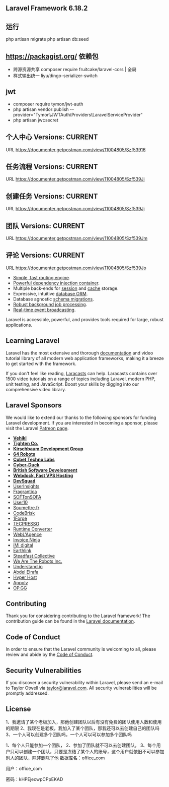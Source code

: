 ## Laravel Framework 6.18.2
## 运行
php artisan migrate 
php artisan db:seed

## https://packagist.org/ 依赖包
- 跨源资源共享 composer require fruitcake/laravel-cors  | 全局
- 样式输出统一 liyu/dingo-serializer-switch
## jwt 
- composer require tymon/jwt-auth
- php artisan vendor:publish --provider="Tymon\JWTAuth\Providers\LaravelServiceProvider"
- php artisan jwt:secret




## 个人中心 Versions: CURRENT
URL
https://documenter.getpostman.com/view/11004805/Szf53916


## 任务流程 Versions: CURRENT
URL
https://documenter.getpostman.com/view/11004805/Szf539Ji


## 创建任务 Versions: CURRENT
URL
https://documenter.getpostman.com/view/11004805/Szf539Jj


## 团队 Versions: CURRENT
URL
https://documenter.getpostman.com/view/11004805/Szf539Jm

## 评论 Versions: CURRENT
URL
https://documenter.getpostman.com/view/11004805/Szf539Jo

- [Simple, fast routing engine](https://laravel.com/docs/routing).
- [Powerful dependency injection container](https://laravel.com/docs/container).
- Multiple back-ends for [session](https://laravel.com/docs/session) and [cache](https://laravel.com/docs/cache) storage.
- Expressive, intuitive [database ORM](https://laravel.com/docs/eloquent).
- Database agnostic [schema migrations](https://laravel.com/docs/migrations).
- [Robust background job processing](https://laravel.com/docs/queues).
- [Real-time event broadcasting](https://laravel.com/docs/broadcasting).

Laravel is accessible, powerful, and provides tools required for large, robust applications.

## Learning Laravel

Laravel has the most extensive and thorough [documentation](https://laravel.com/docs) and video tutorial library of all modern web application frameworks, making it a breeze to get started with the framework.

If you don't feel like reading, [Laracasts](https://laracasts.com) can help. Laracasts contains over 1500 video tutorials on a range of topics including Laravel, modern PHP, unit testing, and JavaScript. Boost your skills by digging into our comprehensive video library.

## Laravel Sponsors

We would like to extend our thanks to the following sponsors for funding Laravel development. If you are interested in becoming a sponsor, please visit the Laravel [Patreon page](https://patreon.com/taylorotwell).

- **[Vehikl](https://vehikl.com/)**
- **[Tighten Co.](https://tighten.co)**
- **[Kirschbaum Development Group](https://kirschbaumdevelopment.com)**
- **[64 Robots](https://64robots.com)**
- **[Cubet Techno Labs](https://cubettech.com)**
- **[Cyber-Duck](https://cyber-duck.co.uk)**
- **[British Software Development](https://www.britishsoftware.co)**
- **[Webdock, Fast VPS Hosting](https://www.webdock.io/en)**
- **[DevSquad](https://devsquad.com)**
- [UserInsights](https://userinsights.com)
- [Fragrantica](https://www.fragrantica.com)
- [SOFTonSOFA](https://softonsofa.com/)
- [User10](https://user10.com)
- [Soumettre.fr](https://soumettre.fr/)
- [CodeBrisk](https://codebrisk.com)
- [1Forge](https://1forge.com)
- [TECPRESSO](https://tecpresso.co.jp/)
- [Runtime Converter](http://runtimeconverter.com/)
- [WebL'Agence](https://weblagence.com/)
- [Invoice Ninja](https://www.invoiceninja.com)
- [iMi digital](https://www.imi-digital.de/)
- [Earthlink](https://www.earthlink.ro/)
- [Steadfast Collective](https://steadfastcollective.com/)
- [We Are The Robots Inc.](https://watr.mx/)
- [Understand.io](https://www.understand.io/)
- [Abdel Elrafa](https://abdelelrafa.com)
- [Hyper Host](https://hyper.host)
- [Appoly](https://www.appoly.co.uk)
- [OP.GG](https://op.gg)

## Contributing

Thank you for considering contributing to the Laravel framework! The contribution guide can be found in the [Laravel documentation](https://laravel.com/docs/contributions).

## Code of Conduct

In order to ensure that the Laravel community is welcoming to all, please review and abide by the [Code of Conduct](https://laravel.com/docs/contributions#code-of-conduct).

## Security Vulnerabilities

If you discover a security vulnerability within Laravel, please send an e-mail to Taylor Otwell via [taylor@laravel.com](mailto:taylor@laravel.com). All security vulnerabilities will be promptly addressed.

## License
1、我邀请了某个老板加入，那他创建团队以后有没有免费的团队使用人数和使用的期限
2、我现在是老板，我加入了某个团队，那我还可以去创建自己的团队吗
3、一个人可以创建多个团队吗，一个人可以可以参加多个团队吗

1、每个人只能参加一个团队，
2、参加了团队就不可以去创建团队，
3、每个用户只可以创建一个团队，只要是冻结了某个人的账号，这个用户就依旧不可以参加别人的团队，除非删除了他
数据库名：office_com

用户：office_com

密码：kHPEjecwpCPpEKAD